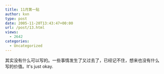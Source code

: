 ```yaml
---
title: 11月第一贴
author: kxn
type: post
date: 2005-11-20T13:43:47+00:00
url: /post/13.html
views:
  - 2642
categories:
  - Uncategorized
---
```


其实没有什么可以写的。一些事情发生了又过去了，已经记不住，想来也没有什么写的价值。It's just okay.
